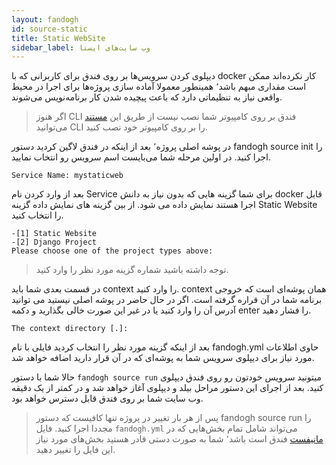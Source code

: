 ```yaml
---
layout: fandogh
id: source-static
title: Static WebSite
sidebar_label: وب سایت‌های ایستا 
---
```

دیپلوی کردن سرویس‌ها بر روی فندق برای کاربرانی که با docker کار نکرده‌اند ممکن است مقداری مبهم باشد٬ همینطور معمولا آماده سازی پروژه‌ها برای اجرا در محیط واقعی نیاز به تنظیماتی دارد که باعث پیچیده شدن کار برنامه‌نویس می‌شوند. 


> اگر هنوز CLI  فندق بر روی کامپیوتر شما نصب نیست از طریق این [مستند](https://docs.fandogh.cloud/docs/getting-started.html) می‌توانید CLI را بر روی کامپیوتر خود نصب کنید.


در پوشه اصلی پروژه٬ بعد از اینکه در فندق لاگین کردید دستور fandogh source init را اجرا کنید. در اولین مرحله شما می‌بایست اسم سرویس رو انتخاب نمایید.

```
Service Name: mystaticweb

```

 بعد از وارد کردن نام Service  برای شما گزینه هایی که بدون نیاز به دانش docker قابل اجرا هستند نمایش داده می شود. از بین گزینه های نمایش داده گزینه Static Website را انتخاب کنید.


```
-[1] Static Website
-[2] Django Project
Please choose one of the project types above:

```
> توجه داشته باشید شماره گزینه مورد نظر را وارد کنید.


در قسمت بعدی شما باید context را وارد کنید. context همان پوشه‌ای است که خروجی برنامه شما در آن قراره گرفته است. اگر در حال حاضر در پوشه اصلی نیستید می توانید آدرس آن را وارد کنید یا در غیر این صورت خالی بگذارید و دکمه enter را فشار دهید. 
```
The context directory [.]:
```

 بعد از اینکه گزینه مورد نظر را انتخاب کردید فایلی با نام fandogh.yml حاوی اطلاعات مورد نیاز برای دیپلوی سرویس شما به پوشه‌ای که در آن قرار دارید اضافه خواهد شد. 
 
حالا  شما با دستور ```fandogh source run‍‍‍``` میتونید سرویس خودتون رو روی  فندق دیپلوی کنید. بعد از اجرای این دستور مراحل بیلد و دیپلوی آغاز خواهد شد و در کمتر از یک دقیقه وب سایت شما بر روی فندق قابل دسترس خواهد بود. 

> پس از هر بار تغییر در پروژه تنها کافیست که دستور fandogh source run را مجددا اجرا کنید. 
> فایل ```fandogh.yml``` می‌تواند شامل تمام بخش‌هایی که در [مانیفست](https://docs.fandogh.cloud/docs/service-manifest.html) فندق است باشد٬ شما به صورت دستی قادر هستید بخش‌های مورد نیاز این فایل را تغییر دهید.
